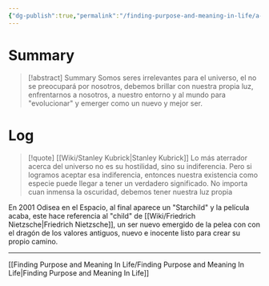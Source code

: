 ```yaml
---
{"dg-publish":true,"permalink":"/finding-purpose-and-meaning-in-life/a-story-2001-a-space-odyssey/","hide":true,"created":"2024-01-25T19:06","updated":"2024-02-03T12:26"}
---
```


# Summary
>[!abstract] Summary
> Somos seres irrelevantes para el universo, el no se preocupará por nosotros, debemos brillar con nuestra propia luz, enfrentarnos a nosotros, a nuestro entorno y al mundo para "evolucionar" y emerger como un nuevo y mejor ser.

# Log
> [!quote] [[Wiki/Stanley Kubrick\|Stanley Kubrick]]
> Lo más aterrador acerca del universo no es su hostilidad, sino su indiferencia. Pero si logramos aceptar esa indiferencia, entonces nuestra existencia como especie puede llegar a tener un verdadero significado. No importa cuan inmensa la oscuridad, debemos tener nuestra luz propia

En 2001 Odisea en el Espacio, al final aparece un "Starchild" y la película acaba, este hace referencia al "child" de [[Wiki/Friedrich Nietzsche\|Friedrich Nietzsche]], un ser nuevo emergido de la pelea con con el dragón de los valores antiguos, nuevo e inocente listo para crear su propio camino.

---
[[Finding Purpose and Meaning In Life/Finding Purpose and Meaning In Life\|Finding Purpose and Meaning In Life]]
